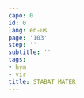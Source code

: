 ```yaml
---
capo: 0
id: 0
lang: en-us
page: '103'
step: ''
subtitle: ''
tags:
- hym
- vir
title: STABAT MATER
---
```


